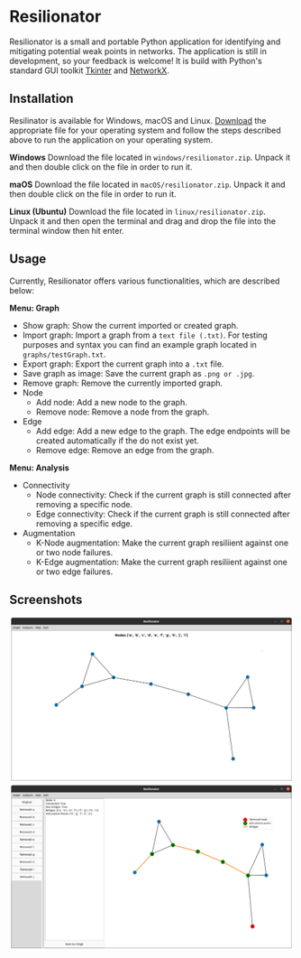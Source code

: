# Resilionator
Resilionator is a small and portable Python application for identifying and mitigating potential weak points in networks. The application is still in development, so your feedback is welcome! It is build with Python's standard GUI toolkit [Tkinter](https://docs.python.org/3/library/tkinter.html) and [NetworkX](https://networkx.org/).


## Installation
Resilinator is available for Windows, macOS and Linux. [Download](https://ucloud.univie.ac.at/index.php/s/JfBASDl7sSR3WdM) the appropriate file for your operating system and follow the steps described above to run the application on your operating system. 

**Windows**
Download the file located in ```windows/resilionator.zip```. Unpack it and then double click on the file in order to run it.

**maOS**
Download the file located in ```macOS/resilionator.zip```. Unpack it and then double click on the file in order to run it.

**Linux (Ubuntu)**
Download the file located in ```linux/resilionator.zip```. Unpack it and then open the terminal and drag and drop the file into the terminal window then hit enter.


## Usage
Currently, Resilionator offers various functionalities, which are described below:

**Menu: Graph**
- Show graph: Show the current imported or created graph.
- Import graph: Import a graph from a ```text file (.txt)```. For testing purposes and syntax you can find an example graph located in ```graphs/testGraph.txt```.
- Export graph: Export the current graph into a ```.txt``` file. 
- Save graph as image: Save the current graph as ```.png or .jpg```.
- Remove graph: Remove the currently imported graph.
- Node
  - Add node: Add a new node to the graph.
  - Remove node: Remove a node from the graph. 
- Edge
  - Add edge: Add a new edge to the graph. The edge endpoints will be created automatically if the do not exist yet.
  - Remove edge: Remove an edge from the graph.

**Menu: Analysis**
- Connectivity
  - Node connectivity: Check if the current graph is still connected after removing a specific node. 
  - Edge connectivity: Check if the current graph is still connected after removing a specific edge. 
- Augmentation
  - K-Node augmentation: Make the current graph resiliient against one or two node failures.
  - K-Edge augmentation: Make the current graph resiliient against one or two edge failures.


## Screenshots

![Homescreen](/screenshots/res1.png?raw=true "Homescreen")
![Node connectivity](/screenshots/res2.png?raw=true "Node connectivity")


